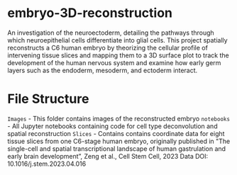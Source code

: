 # embryo-3D-reconstruction
An investigation of the neuroectoderm, detailing the pathways through which neuroepithelial cells differentiate into glial cells. This project spatially reconstructs a C6 human embryo by theorizing the cellular profile of intervening tissue slices and mapping them to a 3D surface plot to track the development of the human nervous system and examine how early germ layers such as the endoderm, mesoderm, and ectoderm interact. 

# File Structure 
`Images` - This folder contains images of the reconstructed embryo
`notebooks` - All Jupyter notebooks containing code for cell type deconvolution and spatial reconstruction
`Slices` - Contains contains coordinate data for eight tissue slices from one C6-stage human embryo, originally published in "The single-cell and spatial transcriptional landscape of human gastrulation and early brain development”, Zeng et al., Cell Stem Cell, 2023 Data DOI: 10.1016/j.stem.2023.04.016

